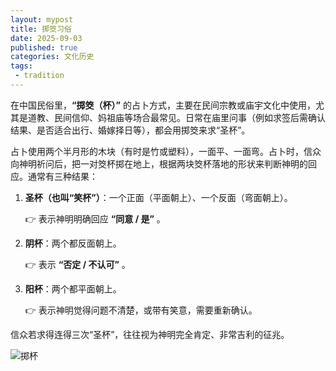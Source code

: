 ```yaml
---
layout: mypost
title: 掷筊习俗
date: 2025-09-03
published: true
categories: 文化历史
tags: 
 - tradition
---
```


在中国民俗里，**“掷筊（杯）”** 的占卜方式，主要在民间宗教或庙宇文化中使用，尤其是道教、民间信仰、妈祖庙等场合最常见。日常在庙里问事（例如求签后需确认结果、是否适合出行、婚嫁择日等），都会用掷筊来求“圣杯”。

占卜使用两个半月形的木块（有时是竹或塑料），一面平、一面弯。占卜时，信众向神明祈问后，把一对筊杯掷在地上，根据两块筊杯落地的形状来判断神明的回应。通常有三种结果：

1. **圣杯（也叫“笑杯”）**：一个正面（平面朝上）、一个反面（弯面朝上）。

   👉 表示神明明确回应 **“同意 / 是”** 。

2. **阴杯**：两个都反面朝上。

   👉 表示 **“否定 / 不认可”** 。

3. **阳杯**：两个都平面朝上。

   👉 表示神明觉得问题不清楚，或带有笑意，需要重新确认。

信众若求得连得三次“圣杯”，往往视为神明完全肯定、非常吉利的征兆。

![掷杯](13208794998_911145582.jpg)

